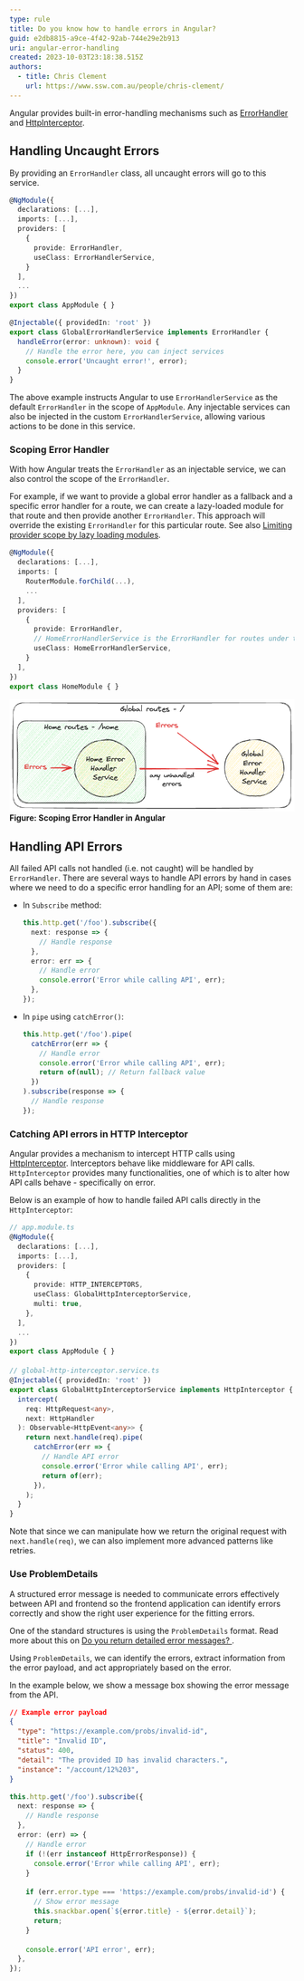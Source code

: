 ```yaml
---
type: rule
title: Do you know how to handle errors in Angular?
guid: e2db8815-a9ce-4f42-92ab-744e29e2b913
uri: angular-error-handling
created: 2023-10-03T23:18:38.515Z
authors: 
  - title: Chris Clement
    url: https://www.ssw.com.au/people/chris-clement/
---
```


Angular provides built-in error-handling mechanisms such as [ErrorHandler](https://angular.io/api/core/ErrorHandler) and [HttpInterceptor](https://angular.io/api/common/http/HttpInterceptor).

<!--endintro-->


## Handling Uncaught Errors

By providing an `ErrorHandler` class, all uncaught errors will go to this service.

```ts
@NgModule({
  declarations: [...],
  imports: [...],
  providers: [
    {
      provide: ErrorHandler,
      useClass: ErrorHandlerService,
    }
  ],
  ...
})
export class AppModule { }
```

```ts
@Injectable({ providedIn: 'root' })
export class GlobalErrorHandlerService implements ErrorHandler {
  handleError(error: unknown): void {
    // Handle the error here, you can inject services
    console.error('Uncaught error!', error);
  }
}
```

The above example instructs Angular to use `ErrorHandlerService` as the default `ErrorHandler` in the scope of `AppModule`.
Any injectable services can also be injected in the custom `ErrorHandlerService`, allowing various actions to be done in this service.


### Scoping Error Handler
With how Angular treats the `ErrorHandler` as an injectable service, we can also control the scope of the `ErrorHandler`.

For example, if we want to provide a global error handler as a fallback and a specific error handler for a route, we can create a lazy-loaded module for that route and then provide another `ErrorHandler`. This approach will override the existing `ErrorHandler` for this particular route. See also [Limiting provider scope by lazy loading modules](https://angular.io/guide/providers#limiting-provider-scope-by-lazy-loading-modules).

```ts
@NgModule({
  declarations: [...],
  imports: [
    RouterModule.forChild(...),
    ...
  ],
  providers: [
    {
      provide: ErrorHandler,
      // HomeErrorHandlerService is the ErrorHandler for routes under this lazy-loaded module
      useClass: HomeErrorHandlerService,
    }
  ],
})
export class HomeModule { }
```

![Figure: Scoping Error Handler in Angular](angular-scoping-error-handler.png)  
**Figure: Scoping Error Handler in Angular**


## Handling API Errors
All failed API calls not handled (i.e. not caught) will be handled by `ErrorHandler`. There are several ways to handle API errors by hand in cases where we need to do a specific error handling for an API; some of them are:
  - In `Subscribe` method:
    ```ts
    this.http.get('/foo').subscribe({
      next: response => {
        // Handle response
      },
      error: err => {
        // Handle error
        console.error('Error while calling API', err);
      },
    });
    ```

  - In `pipe` using `catchError()`:
    ```ts
    this.http.get('/foo').pipe(
      catchError(err => {
        // Handle error
        console.error('Error while calling API', err);
        return of(null); // Return fallback value
      })
    ).subscribe(response => {
      // Handle response
    });
    ```

### Catching API errors in HTTP Interceptor
Angular provides a mechanism to intercept HTTP calls using [HttpInterceptor](https://angular.io/api/common/http/HttpInterceptor). Interceptors behave like middleware for API calls.
`HttpInterceptor` provides many functionalities, one of which is to alter how API calls behave - specifically on error.

Below is an example of how to handle failed API calls directly in the `HttpInterceptor`:

```ts
// app.module.ts
@NgModule({
  declarations: [...],
  imports: [...],
  providers: [
    {
      provide: HTTP_INTERCEPTORS,
      useClass: GlobalHttpInterceptorService,
      multi: true,
    },
  ],
  ...
})
export class AppModule { }

// global-http-interceptor.service.ts
@Injectable({ providedIn: 'root' })
export class GlobalHttpInterceptorService implements HttpInterceptor {
  intercept(
    req: HttpRequest<any>,
    next: HttpHandler
  ): Observable<HttpEvent<any>> {
    return next.handle(req).pipe(
      catchError(err => {
        // Handle API error
        console.error('Error while calling API', err);
        return of(err);
      }),
    );
  }
}
```

Note that since we can manipulate how we return the original request with `next.handle(req)`, we can also implement more advanced patterns like retries.

### Use ProblemDetails
A structured error message is needed to communicate errors effectively between API and frontend so the frontend application can identify errors correctly and show the right user experience for the fitting errors.

One of the standard structures is using the `ProblemDetails` format. Read more about this on [Do you return detailed error messages?
](/do-you-return-detailed-error-messages).

Using `ProblemDetails`, we can identify the errors,  extract information from the error payload, and act appropriately based on the error.

In the example below, we show a message box showing the error message from the API.

```json
// Example error payload
{
  "type": "https://example.com/probs/invalid-id",
  "title": "Invalid ID",
  "status": 400,
  "detail": "The provided ID has invalid characters.",
  "instance": "/account/12%203",
}
```

```ts
this.http.get('/foo').subscribe({
  next: response => {
    // Handle response
  },
  error: (err) => {
    // Handle error
    if (!(err instanceof HttpErrorResponse)) {
      console.error('Error while calling API', err);
    }

    if (err.error.type === 'https://example.com/probs/invalid-id') {
      // Show error message
      this.snackbar.open(`${error.title} - ${error.detail}`);
      return;
    }

    console.error('API error', err);
  },
});
```
